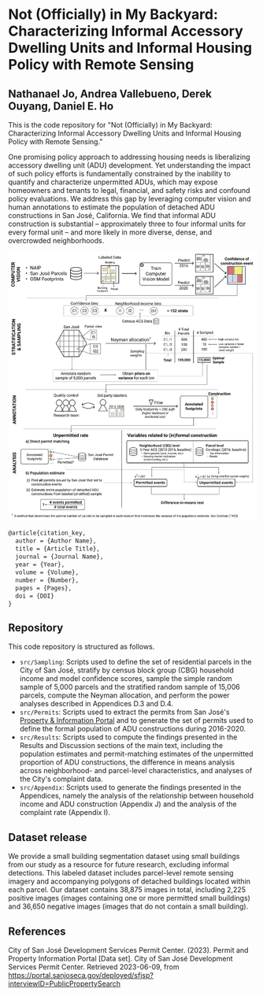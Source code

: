 # Not (Officially) in My Backyard: Characterizing Informal Accessory Dwelling Units and Informal Housing Policy with Remote Sensing

## Nathanael Jo, Andrea Vallebueno, Derek Ouyang, Daniel E. Ho

This is the code repository for "Not (Officially) in My Backyard: Characterizing Informal Accessory Dwelling Units and Informal Housing Policy with Remote Sensing."

One promising policy approach to addressing housing needs is liberalizing accessory dwelling unit (ADU) development. Yet understanding the impact of such policy efforts is fundamentally constrained by the inability to quantify and characterize unpermitted ADUs, which may expose homeowners and tenants to legal, financial, and safety risks and confound policy evaluations. We address this gap by leveraging computer vision and human annotations to estimate the population of detached ADU constructions in San José, California. We find that informal ADU construction is substantial – approximately three to four informal units for every formal unit – and more likely in more diverse, dense, and overcrowded neighborhoods.

![Methodology Overview](output/paper_figures/flowchart_simplified.png)

```         
@article{citation_key,
  author = {Author Name},
  title = {Article Title},
  journal = {Journal Name},
  year = {Year},
  volume = {Volume},
  number = {Number},
  pages = {Pages},
  doi = {DOI}
}
```

## Repository
This code repository is structured as follows. 

* `src/Sampling`: Scripts used to define the set of residential parcels in the City of San José, stratify by census block
group (CBG) household income and model confidence scores, sample the simple random sample of 5,000 parcels and the
stratified random sample of 15,006 parcels, compute the Neyman allocation, and perform the power analyses described
in Appendices D.3 and D.4.
* `src/Permits`: Scripts used to extract the permits from San José's
[Property & Information Portal](https://portal.sanjoseca.gov/deployed/sfjsp?interviewID=PublicPropertySearch) and to generate
the set of permits used to define the formal population of ADU constructions during 2016-2020.
* `src/Results`: Scripts used to compute the findings presented in the Results and Discussion sections of the main text, 
including the population estimates and permit-matching estimates of the unpermitted proportion of ADU constructions, 
the difference in means analysis across neighborhood- and parcel-level characteristics, and analyses of the City's
complaint data.
* `src/Appendix`: Scripts used to generate the findings presented in the Appendices, namely the analysis of the relationship
between household income and ADU construction (Appendix J) and the analysis of the complaint rate (Appendix I).

## Dataset release
We provide a small building segmentation dataset using small buildings from our study as a resource for future research, excluding 
informal detections. This labeled dataset includes parcel-level remote sensing imagery and accompanying polygons of
detached buildings located within each parcel. Our dataset contains 38,875 images in total, including 2,225 positive
images (images containing one or more permitted small buildings) and 36,650 negative images (images that do not contain a small building). 

## References
City of San José Development Services Permit Center. (2023). Permit and Property Information Portal [Data set]. 
City of San José Development Services Permit Center. Retrieved 2023-06-09, from https://portal.sanjoseca.gov/deployed/sfjsp?interviewID=PublicPropertySearch

